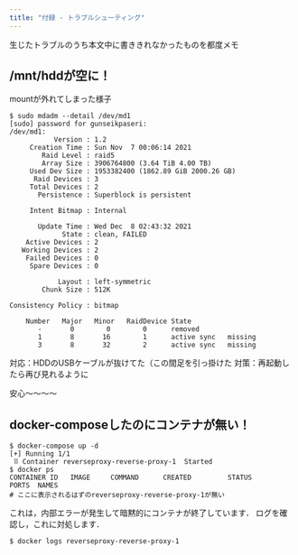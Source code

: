 ```yaml
---
title: "付録 - トラブルシューティング"
---
```


生じたトラブルのうち本文中に書ききれなかったものを都度メモ

## /mnt/hddが空に！

mountが外れてしまった様子
```
$ sudo mdadm --detail /dev/md1
[sudo] password for gunseikpaseri:
/dev/md1:
           Version : 1.2
     Creation Time : Sun Nov  7 00:06:14 2021
        Raid Level : raid5
        Array Size : 3906764800 (3.64 TiB 4.00 TB)
     Used Dev Size : 1953382400 (1862.89 GiB 2000.26 GB)
      Raid Devices : 3
     Total Devices : 2
       Persistence : Superblock is persistent

     Intent Bitmap : Internal

       Update Time : Wed Dec  8 02:43:32 2021
             State : clean, FAILED
    Active Devices : 2
   Working Devices : 2
    Failed Devices : 0
     Spare Devices : 0

            Layout : left-symmetric
        Chunk Size : 512K

Consistency Policy : bitmap

    Number   Major   Minor   RaidDevice State
       -       0        0        0      removed
       1       8       16        1      active sync   missing
       3       8       32        2      active sync   missing
```

対応：HDDのUSBケーブルが抜けてた（この間足を引っ掛けた
対策：再起動したら再び見れるように

安心～～～～

## docker-composeしたのにコンテナが無い！

```
$ docker-compose up -d
[+] Running 1/1
 ⠿ Container reverseproxy-reverse-proxy-1  Started
$ docker ps
CONTAINER ID   IMAGE     COMMAND      CREATED         STATUS         PORTS  NAMES
# ここに表示されるはずのreverseproxy-reverse-proxy-1が無い
```

これは，内部エラーが発生して暗黙的にコンテナが終了しています．
ログを確認し，これに対処します．

```
$ docker logs reverseproxy-reverse-proxy-1
```


